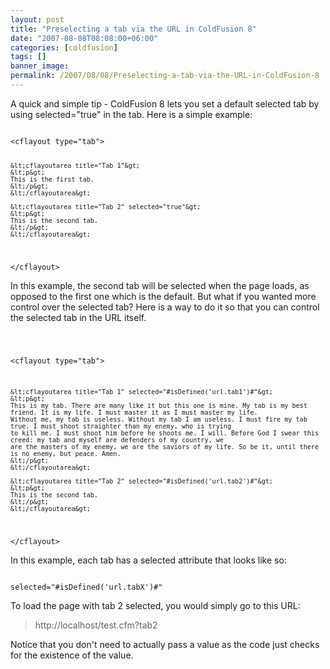 ```yaml
---
layout: post
title: "Preselecting a tab via the URL in ColdFusion 8"
date: "2007-08-08T08:08:00+06:00"
categories: [coldfusion]
tags: []
banner_image: 
permalink: /2007/08/08/Preselecting-a-tab-via-the-URL-in-ColdFusion-8
---
```


A quick and simple tip - ColdFusion 8 lets you set a default selected tab by using selected="true" in the tab. Here is a simple example:

<code>
&lt;cflayout type="tab"&gt;

	&lt;cflayoutarea title="Tab 1"&gt;
	&lt;p&gt;
	This is the first tab.
	&lt;/p&gt;
	&lt;/cflayoutarea&gt;
	
	&lt;cflayoutarea title="Tab 2" selected="true"&gt;
	&lt;p&gt;
	This is the second tab.
	&lt;/p&gt;
	&lt;/cflayoutarea&gt;
	
&lt;/cflayout&gt;
</code>

In this example, the second tab will be selected when the page loads, as opposed to the first one which is the default. But what if you wanted more control over the selected tab? Here is a way to do it so that you can control the selected tab in the URL itself.

<code>

&lt;cflayout type="tab"&gt;

	&lt;cflayoutarea title="Tab 1" selected="#isDefined('url.tab1')#"&gt;
	&lt;p&gt;
	This is my tab. There are many like it but this one is mine. My tab is my best friend. It is my life. I must master it as I must master my life. 
	Without me, my tab is useless. Without my tab I am useless. I must fire my tab true. I must shoot straighter than my enemy, who is trying 
	to kill me. I must shoot him before he shoots me. I will. Before God I swear this creed: my tab and myself are defenders of my country, we 
	are the masters of my enemy, we are the saviors of my life. So be it, until there is no enemy, but peace. Amen. 
	&lt;/p&gt;
	&lt;/cflayoutarea&gt;
	
	&lt;cflayoutarea title="Tab 2" selected="#isDefined('url.tab2')#"&gt;
	&lt;p&gt;
	This is the second tab.
	&lt;/p&gt;
	&lt;/cflayoutarea&gt;
	
&lt;/cflayout&gt;
</code>

In this example, each tab has a selected attribute that looks like so:

<code>
selected="#isDefined('url.tabX')#"
</code>

To load the page with tab 2 selected, you would simply go to this URL:

<blockquote>
http://localhost/test.cfm?tab2
</blockquote>

Notice that you don't need to actually pass a value as the code just checks for the existence of the value.